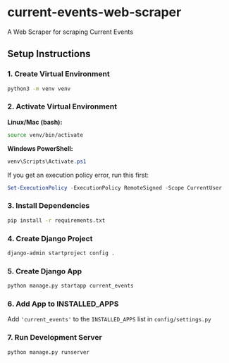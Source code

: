 # current-events-web-scraper
A Web Scraper for scraping Current Events

## Setup Instructions

### 1. Create Virtual Environment
```bash
python3 -m venv venv
```

### 2. Activate Virtual Environment

**Linux/Mac (bash):**
```bash
source venv/bin/activate
```

**Windows PowerShell:**
```powershell
venv\Scripts\Activate.ps1
```
If you get an execution policy error, run this first:
```powershell
Set-ExecutionPolicy -ExecutionPolicy RemoteSigned -Scope CurrentUser
```

### 3. Install Dependencies
```bash
pip install -r requirements.txt
```

### 4. Create Django Project
```bash
django-admin startproject config .
```

### 5. Create Django App
```bash
python manage.py startapp current_events
```

### 6. Add App to INSTALLED_APPS
Add `'current_events'` to the `INSTALLED_APPS` list in `config/settings.py`

### 7. Run Development Server
```bash
python manage.py runserver
```

